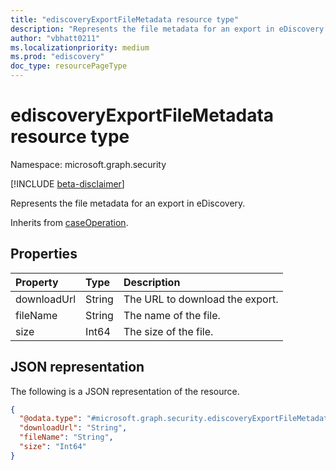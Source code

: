 ```yaml
---
title: "ediscoveryExportFileMetadata resource type"
description: "Represents the file metadata for an export in eDiscovery."
author: "vbhatt0211"
ms.localizationpriority: medium
ms.prod: "ediscovery"
doc_type: resourcePageType
---
```


# ediscoveryExportFileMetadata resource type

Namespace: microsoft.graph.security

[!INCLUDE [beta-disclaimer](../../includes/beta-disclaimer.md)]

Represents the file metadata for an export in eDiscovery.

Inherits from [caseOperation](../resources/security-caseoperation.md).

## Properties

|Property|Type|Description|
|:---|:---|:---|
|downloadUrl| String |The URL to download the export. |
|fileName | String | The name of the file. |
|size| Int64 | The size of the file. |

## JSON representation

The following is a JSON representation of the resource.

<!-- {
  "blockType": "resource",
  "keyProperty": "id",
  "@odata.type": "microsoft.graph.security.ediscoveryExportFileMetadata",
  "baseType": "microsoft.graph.security.caseOperation",
  "openType": false
}
-->

``` json
{
  "@odata.type": "#microsoft.graph.security.ediscoveryExportFileMetadata",
  "downloadUrl": "String",
  "fileName": "String",
  "size": "Int64"
}
```
